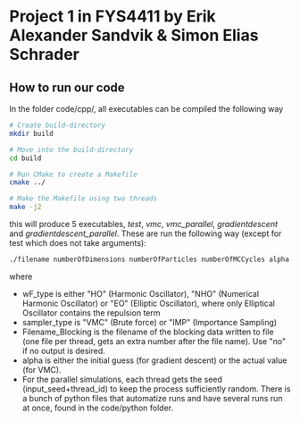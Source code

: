 # Project 1 in FYS4411 by Erik Alexander Sandvik & Simon Elias Schrader

## How to run our code
 In the folder code/cpp/, all executables can be compiled the following way
 ```bash
# Create build-directory
mkdir build

# Move into the build-directory
cd build

# Run CMake to create a Makefile
cmake ../

# Make the Makefile using two threads
make -j2
```
this will produce 5 executables, *test*, *vmc*, *vmc_parallel*, *gradientdescent* and *gradientdescent_parallel*.
These are run the following way (except for test which does not take arguments):
 ```bash
 ./filename numberOfDimensions numberOfParticles numberOfMCCycles alpha stepLength numberOfEquilibrationSteps seed wF_type sampler_type Filename_Blocking (numberOfThreads)
```
where
- wF_type is either "HO" (Harmonic Oscillator), "NHO" (Numerical Harmonic Oscillator) or "EO" (Elliptic Oscillator), where only Elliptical Oscillator contains the repulsion term
- sampler_type is "VMC" (Brute force) or "IMP" (Importance Sampling)
- Filename_Blocking is the filename of the blocking data written to file (one file per thread, gets an extra number after the file name). Use "no" if no output is desired.
- alpha is either the initial guess (for gradient descent) or the actual value (for VMC). 
- For the parallel simulations, each thread gets the seed (input_seed+thread_id) to keep the process sufficiently random.
There is a bunch of python files that automatize runs and have several runs run at once, found in the code/python folder.

